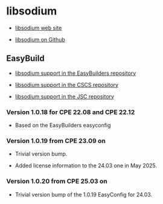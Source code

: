 # libsodium

  * [libsodium web site](https://doc.libsodium.org/)

  * [libsodium on Github](https://github.com/jedisct1/libsodium)


## EasyBuild

  * [libsodium support in the EasyBuilders repository](https://github.com/easybuilders/easybuild-easyconfigs/tree/develop/easybuild/easyconfigs/l/libsodium)

  * [libsodium support in the CSCS repository](https://github.com/eth-cscs/production/tree/master/easybuild/easyconfigs/l/libsodium)

  * [libsodium support in the JSC repository](https://github.com/easybuilders/JSC/tree/2022/Golden_Repo/l/libsodium)


### Version 1.0.18 for CPE 22.08 and CPE 22.12

-   Based on the EasyBuilders easyconfig


### Version 1.0.19 from CPE 23.09 on

-   Trivial version bump.

-   Added license information to the 24.03 one in May 2025.


### Version 1.0.20 from CPE 25.03 on

-   Trivial version bump of the 1.0.19 EasyConfig for 24.03.

